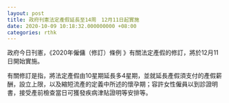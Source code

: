 ```yaml
---
layout: post
title: 政府刊憲法定產假延長至14周　12月11日起實施
date: 2020-10-09 10:18:32.000000000 +08:00
categories: rthk
---
```


政府今日刊憲，《2020年僱傭（修訂）條例 》有關法定產假的修訂，將於12月11日開始實施。

有關修訂是指，將法定產假由10星期延長多4星期，並就延長產假須支付的產假薪酬，設立上限，以及縮短流產的定義中所述的懷孕期；容許女性僱員以到診證明書，接受產前檢查當日可獲發疾病津貼證明等安排等。
